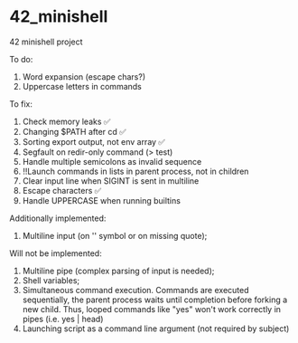 # 42_minishell
42 minishell project

To do:
1) Word expansion (escape chars?)
2) Uppercase letters in commands

To fix:
1) Check memory leaks ✅ 
2) Changing $PATH after cd ✅
3) Sorting export output, not env array ✅
4) Segfault on redir-only command (> test)
5) Handle multiple semicolons as invalid sequence
6) !!Launch commands in lists in parent process, not in children
7) Clear input line when SIGINT is sent in multiline
8) Escape characters ✅
9) Handle UPPERCASE when running builtins

Additionally implemented:
1) Multiline input (on '\' symbol or on missing quote);

Will not be implemented:
1) Multiline pipe (complex parsing of input is needed);
2) Shell variables;
3) Simultaneous command execution. Commands are executed sequentially,
the parent process waits until completion before forking a new child.
Thus, looped commands like "yes" won't work correctly in pipes (i.e. yes | head)
4) Launching script as a command line argument (not required by subject)
